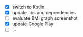 - [X] switch to Kotlin
- [X] update libs and dependencies
- [ ] evaluate BMI graph screenshot
- [X] update Google Play
- [ ] ...
